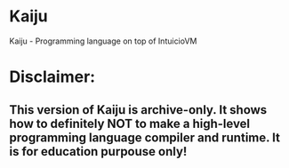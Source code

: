 # Kaiju
Kaiju - Programming language on top of IntuicioVM

# Disclaimer:
## This version of Kaiju is archive-only. It shows how to definitely NOT to make a high-level programming language compiler and runtime. It is for education purpouse only!
